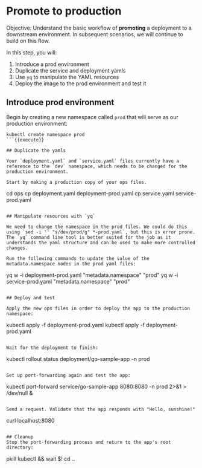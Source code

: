 # Promote to production

Objective:
Understand the basic workflow of **promoting** a deployment to a downstream environment. In subsequent scenarios, we will continue to build on this flow.

In this step, you will:
1. Introduce a prod environment
2. Duplicate the service and deployment yamls
3. Use `yq` to manipulate the YAML resources
4. Deploy the image to the prod environment and test it

## Introduce prod environment

Begin by creating a new namespace called `prod` that will serve as our production environment:

```
kubectl create namespace prod
```{{execute}}

## Duplicate the yamls

Your `deployment.yaml` and `service.yaml` files currently have a reference to the `dev` namespace, which needs to be changed for the production environment.

Start by making a production copy of your ops files.

```
cd ops
cp deployment.yaml deployment-prod.yaml
cp service.yaml service-prod.yaml
```{{execute}}

## Manipulate resources with `yq`

We need to change the namespace in the prod files. We could do this using `sed -i '' "s/dev/prod/g" *-prod.yaml`, but this is error prone. The `yq` command line tool is better suited for the job as it understands the yaml structure and can be used to make more controlled changes.

Run the following commands to update the value of the metadata.namespace nodes in the prod yaml files:

```
yq w -i deployment-prod.yaml "metadata.namespace" "prod"
yq w -i service-prod.yaml "metadata.namespace" "prod"
```{{execute}}

## Deploy and test

Apply the new ops files in order to deploy the app to the production namespace:

```
kubectl apply -f deployment-prod.yaml
kubectl apply -f deployment-prod.yaml
```{{execute}}

Wait for the deployment to finish:

```
kubectl rollout status deployment/go-sample-app -n prod
```{{execute}}

Set up port-forwarding again and test the app:

```
kubectl port-forward service/go-sample-app 8080:8080 -n prod 2>&1 > /dev/null &
```{{execute}}

Send a request. Validate that the app responds with "Hello, sunshine!"

```
curl localhost:8080
```{{execute}}

## Cleanup
Stop the port-forwarding process and return to the app's root directory:

```
pkill kubectl && wait $!
cd ..
```{{execute}}
